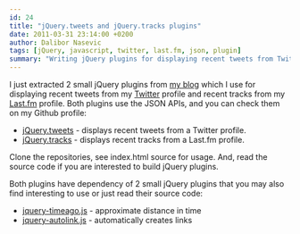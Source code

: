 ```yaml
---
id: 24
title: "jQuery.tweets and jQuery.tracks plugins"
date: 2011-03-31 23:14:00 +0200
author: Dalibor Nasevic
tags: [jQuery, javascript, twitter, last.fm, json, plugin]
summary: "Writing jQuery plugins for displaying recent tweets from Twitter and recent tracks from Last.fm."
---
```


I just extracted 2 small jQuery plugins from [my blog](http://dalibornasevic.com/) which I use for displaying recent tweets from my [Twitter](http://twitter.com/dnasevic "Dalibor Nasevic's Twitter profile") profile and recent tracks from my [Last.fm](http://www.last.fm/user/blackflasher "Dalibor Nasevic's Last.fm profile") profile. Both plugins use the JSON APIs, and you can check them on my Github profile:

- [jQuery.tweets](https://github.com/dalibor/jQuery.tweets "jQuery.tweets plugin") - displays recent tweets from a Twitter profile. 
- [jQuery.tracks](https://github.com/dalibor/jQuery.tracks "jQuery.tracks plugin") - displays recent tracks from a Last.fm profile.

Clone the repositories, see index.html source for usage. And, read the source code if you are interested to build jQuery plugins.

Both plugins have dependency of 2 small jQuery plugins that you may also find interesting to use or just read their source code:

- [jquery-timeago.js](https://github.com/rmm5t/jquery-timeago "jQuery timeago") - approximate distance in time
- [jquery-autolink.js](http://kawika.org/jquery/js/jquery.autolink.js "jQuery autolink") - automatically creates links

